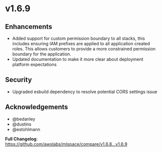 # v1.6.9

## Enhancements
- Added support for custom permission boundary to all stacks, this includes ensuring IAM prefixes are applied to all application created roles. This allows customers to provide a more constrained permission boundary for the application.
- Updated documentation to make it more clear about deployment platform expectations

## Security
- Upgraded esbuild dependency to resolve potential CORS settings issue

## Acknowledgements
* @bedanley
* @dustins
* @estohlmann

**Full Changelog**: https://github.com/awslabs/mlspace/compare/v1.6.8...v1.6.9